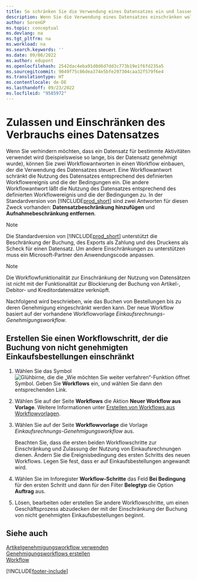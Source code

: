 ```yaml
---
title: So schränken Sie die Verwendung eines Datensatzes ein und lassen sie zu
description: Wenn Sie die Verwendung eines Datensatzes einschränken wollen, können Sie zwei Workflow-Reaktionen in einen Workflow einbinden, der die Verwendung des Datensatzes steuert.
author: SorenGP
ms.topic: conceptual
ms.devlang: na
ms.tgt_pltfrm: na
ms.workload: na
ms.search.keywords: ''
ms.date: 09/08/2022
ms.author: edupont
ms.openlocfilehash: 2542dac4eba91d0d6d7dd3c773b19e1f6fd235a5
ms.sourcegitcommit: 9049f75c86dea374e5bfe297304caa32f579f6e4
ms.translationtype: HT
ms.contentlocale: de-DE
ms.lasthandoff: 09/23/2022
ms.locfileid: "9585972"
---
```

# <a name="restrict-and-allow-usage-of-a-record"></a>Zulassen und Einschränken des Verbrauchs eines Datensatzes

Wenn Sie verhindern möchten, dass ein Datensatz für bestimmte Aktivitäten verwendet wird (beispielsweise so lange, bis der Datensatz genehmigt wurde), können Sie zwei Workflowantworten in einen Workflow einbauen, der die Verwendung des Datensatzes steuert. Eine Workflowantwort schränkt die Nutzung des Datensatzes entsprechend des definierten Workflowereignis und die der Bedingungen ein. Die andere Workflowantwort läßt die Nutzung des Datensatzes entsprechend des definierten Workflowereignis und die der Bedingungen zu. In der Standardversion von [!INCLUDE[prod_short](includes/prod_short.md)] sind zwei Antworten für diesen Zweck vorhanden: **Datensatzbeschränkung hinzufügen** und **Aufnahmebeschränkung entfernen**.

> [!NOTE]  
> Die Standardversion von [!INCLUDE[prod_short](includes/prod_short.md)] unterstützt die Beschränkung der Buchung, des Exports als Zahlung und des Druckens als Scheck für einen Datensatz. Um andere Einschränkungen zu unterstützen muss ein Microsoft-Partner den Anwendungscode anpassen.  

> [!NOTE]  
> Die Workflowfunktionalität zur Einschränkung der Nutzung von Datensätzen ist nicht mit der Funktionalität zur Blockierung der Buchung von Artikel-, Debitor- und Kreditordatensätze verknüpft.

Nachfolgend wird beschrieben, wie das Buchen von Bestellungen bis zu deren Genehmigung eingeschränkt werden kann. Der neue Workflow basiert auf der vorhandene Workflowvorlage *Einkaufsrechnungs-Genehmigungsworkflow*.  

## <a name="create-a-workflow-step-that-restricts-posting-of-unapproved-purchase-orders"></a>Erstellen Sie einen Workflowschritt, der die Buchung von nicht genehmigten Einkaufsbestellungen einschränkt

1. Wählen Sie das Symbol ![Glühbirne, die die „Wie möchten Sie weiter verfahren“-Funktion öffnet](media/ui-search/search_small.png "Wie möchten Sie weiter verfahren?") Symbol. Geben Sie **Workflows** ein, und wählen Sie dann den entsprechenden Link.  
2. Wählen Sie auf der Seite **Workflows** die Aktion **Neuer Workflow aus Vorlage**. Weitere Informationen unter [Erstellen von Workflows aus Workflowvorlagen](across-how-to-create-workflows-from-workflow-templates.md).
3. Wählen Sie auf der Seite **Workflowvorlage** die Vorlage *Einkaufsrechnungs-Genehmigungsworkflow* aus.  

   Beachten Sie, dass die ersten beiden Workflowschritte zur Einschränkung und Zulassung der Nutzung von Einkaufsrechnungen dienen. Ändern Sie die Ereignisbedingung des ersten Schritts des neuen Workflows. Legen Sie fest, dass er auf Einkaufsbestellungen angewandt wird.  
4. Wählen Sie im Inforegister **Workflow-Schritte** das Feld **Bei Bedingung** für den ersten Schritt und dann für den Filter **Belegtyp** die Option **Auftrag** aus.  
5. Lösen, bearbeiten oder erstellen Sie andere Workflowschritte, um einen Geschäftsprozess abzudecken der mit der Einschränkung der Buchung von nicht genehmigten Einkaufsbestellungen beginnt.  

## <a name="see-also"></a>Siehe auch

[Artikelgenehmigungsworkflow verwenden](across-use-workflows.md)  
[Genehmigungsworkflows erstellen](across-how-to-create-workflows.md)  
[Workflow](across-workflow.md)  

[!INCLUDE[footer-include](includes/footer-banner.md)]
